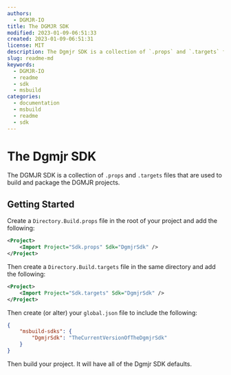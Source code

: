 ```yaml
---
authors:
  - DGMJR-IO
title: The DGMJR SDK
modified: 2023-01-09-06:51:33
created: 2023-01-09-06:51:31
license: MIT
description: The Dgmjr SDK is a collection of `.props` and `.targets` files that are used to build and package the DGMJR projects.
slug: readme-md
keywords:
  - DGMJR-IO
  - readme
  - sdk
  - msbuild
categories:
  - documentation
  - msbuild
  - readme
  - sdk
---
```


# The Dgmjr SDK

The DGMJR SDK is a collection of `.props` and `.targets` files that are used to build and package the DGMJR projects.

## Getting Started

Create a `Directory.Build.props` file in the root of your project and add the following:

```xml
<Project>
    <Import Project="Sdk.props" Sdk="DgmjrSdk" />
</Project>
```

Then create a `Directory.Build.targets` file in the same directory and add the following:

```xml
<Project>
    <Import Project="Sdk.targets" Sdk="DgmjrSdk" />
</Project>
```

Then create (or alter) your `global.json` file to include the following:

```json
{
    "msbuild-sdks": {
        "DgmjrSdk": "TheCurrentVersionOfTheDgmjrSdk"
    }
}
```

Then build your project.  It will have all of the Dgmjr SDK defaults.
